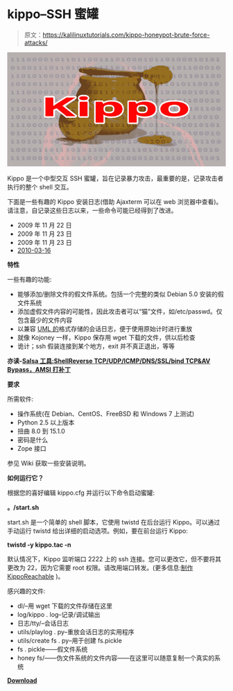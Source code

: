 # kippo–SSH 蜜罐

> 原文：<https://kalilinuxtutorials.com/kippo-honeypot-brute-force-attacks/>

[![Kippo – SSH Honeypot](img/cee7534d2f7c0149d7131980fcbf5984.png "Kippo – SSH Honeypot")](https://1.bp.blogspot.com/-X202UUIeeno/XQl-GaTTH2I/AAAAAAAAA5A/StSDTVWwhCs61ob7Fqb4jDeOYCBo_lnZwCLcBGAs/s1600/SSH%2BHoneypot.png)

Kippo 是一个中型交互 SSH 蜜罐，旨在记录暴力攻击，最重要的是，记录攻击者执行的整个 shell 交互。

下面是一些有趣的 Kippo 安装日志(借助 Ajaxterm 可以在 web 浏览器中查看)。请注意，自记录这些日志以来，一些命令可能已经得到了改进。

*   2009 年 11 月 22 日
*   2009 年 11 月 23 日
*   2009 年 11 月 23 日
*   [2010-03-16](http://kippo.rpg.fi/playlog/?l=20100316-233121-1847.log)

**特性**

一些有趣的功能:

*   能够添加/删除文件的假文件系统。包括一个完整的类似 Debian 5.0 安装的假文件系统
*   添加虚假文件内容的可能性，因此攻击者可以“猫”文件，如/etc/passwd。仅包含最少的文件内容
*   以兼容 [UML 的](http://user-mode-linux.sourceforge.net/)格式存储的会话日志，便于使用原始计时进行重放
*   就像 Kojoney 一样，Kippo 保存用 wget 下载的文件，供以后检查
*   诡计；ssh 假装连接到某个地方，exit 并不真正退出，等等

**亦读-[Salsa 工具:ShellReverse TCP/UDP/ICMP/DNS/SSL/bind TCP&AV Bypass，AMSI 打补丁](https://kalilinuxtutorials.com/salsa-tools-shellreverse/)**

**要求**

所需软件:

*   操作系统(在 Debian、CentOS、FreeBSD 和 Windows 7 上测试)
*   Python 2.5 以上版本
*   扭曲 8.0 到 15.1.0
*   密码是什么
*   Zope 接口

参见 Wiki 获取一些安装说明。

**如何运行它？**

根据您的喜好编辑 kippo.cfg 并运行以下命令启动蜜罐:

**。/start.sh**

start.sh 是一个简单的 shell 脚本，它使用 twistd 在后台运行 Kippo。可以通过手动运行 twistd 给出详细的启动选项。例如，要在前台运行 Kippo:

**twistd -y kippo.tac -n**

默认情况下，Kippo 监听端口 2222 上的 ssh 连接。您可以更改它，但不要将其更改为 22，因为它需要 root 权限。请改用端口转发。(更多信息:[制作 KippoReachable](https://github.com/desaster/kippo/wiki/Making-Kippo-Reachable) )。

感兴趣的文件:

*   dl/–用 wget 下载的文件存储在这里
*   log/kippo . log–记录/调试输出
*   日志/tty/–会话日志
*   utils/playlog . py–重放会话日志的实用程序
*   utils/create fs . py–用于创建 fs.pickle
*   fs . pickle——假文件系统
*   honey fs/——伪文件系统的文件内容——在这里可以随意复制一个真实的系统

[**Download**](https://github.com/desaster/kippo)